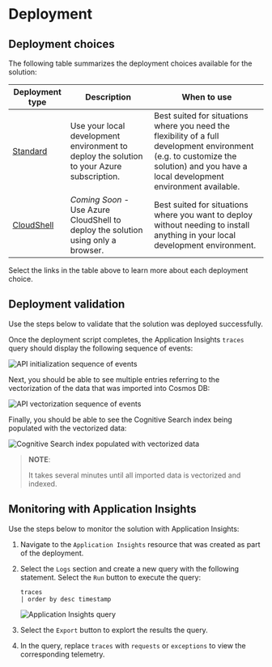 # Deployment

## Deployment choices

The following table summarizes the deployment choices available for the solution:

 Deployment type | Description | When to use
--- | --- | ---
[Standard](./deployment-standard.md) | Use your local development environment to deploy the solution to your Azure subscription. | Best suited for situations where you need the flexibility of a full development environment (e.g. to customize the solution) and you have a local development environment available.
[CloudShell]() | *Coming Soon* - Use Azure CloudShell to deploy the solution using only a browser. | Best suited for situations where you want to deploy without needing to install anything in your local development environment. 

Select the links in the table above to learn more about each deployment choice.

## Deployment validation

Use the steps below to validate that the solution was deployed successfully.

Once the deployment script completes, the Application Insights `traces` query should display the following sequence of events:

![API initialization sequence of events](../media/initialization-trace.png)

Next, you should be able to see multiple entries referring to the vectorization of the data that was imported into Cosmos DB:

![API vectorization sequence of events](../media/initialization-embedding.png)

Finally, you should be able to see the Cognitive Search index being populated with the vectorized data:

![Cognitive Search index populated with vectorized data](../media/initialization-vector-index.png)

>**NOTE**:
>
>It takes several minutes until all imported data is vectorized and indexed.

## Monitoring with Application Insights

Use the steps below to monitor the solution with Application Insights:

1. Navigate to the `Application Insights` resource that was created as part of the deployment.

2. Select the `Logs` section and create a new query with the following statement. Select the `Run` button to execute the query:

    ```kql
    traces
    | order by desc timestamp
    ```

    ![Application Insights query](../media/monitoring-traces.png)

3. Select the `Export` button to explort the results the query.

4. In the query, replace `traces` with `requests` or `exceptions` to view the corresponding telemetry.